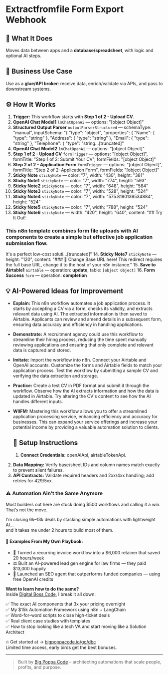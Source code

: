 # Extractfromfile Form Export Webhook
  ## 🚀 What It Does
  Moves data between apps and a **database/spreadsheet**, with logic and optional AI steps.
  
  ## 💼 Business Use Case
  Use as a **glue/API broker**: receive data, enrich/validate via APIs, and pass to downstream systems.
  
  ## ⚙️ How It Works
  1. **Trigger:** This workflow starts with **Step 1 of 2 - Upload CV**.
  2. **OpenAI Chat Model1** `lmChatOpenAi` — options: "[object Object]"
3. **Structured Output Parser** `outputParserStructured` — schemaType: "manual", inputSchema: "{
  "type": "object",
  "properties": {
    "Name": { "type": "string" },
    "Address": { "type": "string" },
    "Email": { "type": "string" },
    "Telephone": { "type": "string…[truncated]"
4. **OpenAI Chat Model2** `lmChatOpenAi` — options: "[object Object]"
5. **Step 1 of 2 - Upload CV** `formTrigger` — options: "[object Object]", formTitle: "Step 1 of 2: Submit Your CV", formFields: "[object Object]"
6. **Step 2 of 2 - Application Form** `formTrigger` — options: "[object Object]", formTitle: "Step 2 of 2: Application Form", formFields: "[object Object]"
7. **Sticky Note** `stickyNote` — color: "7", width: "430", height: "381"
8. **Sticky Note1** `stickyNote` — color: "7", width: "774", height: "593"
9. **Sticky Note2** `stickyNote` — color: "7", width: "648", height: "584"
10. **Sticky Note3** `stickyNote` — color: "7", width: "528", height: "524"
11. **Sticky Note4** `stickyNote` — color: "7", width: "575.8190139534884", height: "524"
12. **Sticky Note5** `stickyNote` — color: "7", width: "788", height: "524"
13. **Sticky Note6** `stickyNote` — width: "420", height: "640", content: "## Try It Out!

### This n8n template combines form file uploads with AI components to create a simple but effective job application submission flow.
It's a perfect low-cost soluti…[truncated]"
14. **Sticky Note7** `stickyNote` — height: "120", content: "### 🚨 Change Base URL here!
This redirect requires the full base URL, change it to the host of your n8n instance."
15. **Save to Airtable1** `airtable` — operation: **update**, table: `[object Object]`
16. **Form Success** `form` — operation: **completion**
  
  ## 💡 AI-Powered Ideas for Improvement
  - **Explain:** This n8n workflow automates a job application process. It starts by accepting a CV via a form, checks its validity, and extracts relevant data using AI. The extracted information is then saved to Airtable. Applicants can review and amend details in a subsequent form, ensuring data accuracy and efficiency in handling applications.

- **Demonstrate:** A recruitment agency could use this workflow to streamline their hiring process, reducing the time spent manually reviewing applications and ensuring that only complete and relevant data is captured and stored.

- **Imitate:** Import the workflow into n8n. Connect your Airtable and OpenAI accounts. Customize the forms and Airtable fields to match your application process. Test the workflow by submitting a sample CV and verifying the data extraction and storage.

- **Practice:** Create a test CV in PDF format and submit it through the workflow. Observe how the AI extracts information and how the data is updated in Airtable. Try altering the CV's content to see how the AI handles different inputs.

- **WIIFM:** Mastering this workflow allows you to offer a streamlined application processing service, enhancing efficiency and accuracy for businesses. This can expand your service offerings and increase your potential income by providing a valuable automation solution to clients.
  
  ## 🔧 Setup Instructions
  1. **Connect Credentials:** openAiApi, airtableTokenApi.
2. **Data Mapping:** Verify base/sheet IDs and column names match exactly to prevent silent failures.
3. **API Contracts:** Validate required headers and 2xx/4xx handling; add retries for 429/5xx.
  
### ⚠️ Automation Ain’t the Same Anymore

Most builders out here are stuck doing $500 workflows and calling it a win.  
That’s not the move.  

I'm closing $6k–$13k deals by stacking simple automations with lightweight AI...  
and it takes me under 2 hours to build most of them.

#### 🧠 Examples From My Own Playbook:
- 🔁 Turned a recurring invoice workflow into a $6,000 retainer that saved 20 hours/week  
- ⚖️ Built an AI-powered lead gen engine for law firms — they paid $13,000 happily  
- 🚀 Launched an SEO agent that outperforms funded companies — using free OpenAI credits  

**Want to learn how to do the same?**  
Inside [Digital Boss Code](https://bigpoppacode.io/go/dbc), I break it all down:

✅ The exact AI components that 3x your pricing overnight  
✅ My $15k Automation Framework using n8n + LangChain  
✅ Word-for-word scripts to close high-ticket deals  
✅ Real client case studies with templates  
✅ How to stop looking like a tech VA and start moving like a Solution Architect  

🔥 Get started at → [bigpoppacode.io/go/dbc](https://bigpoppacode.io/go/dbc)  
Limited time access, early birds get the best bonuses.

---
> Built by [Big Poppa Code](https://bigpoppacode.io) – architecting automations that scale people, profits, and purpose.
  